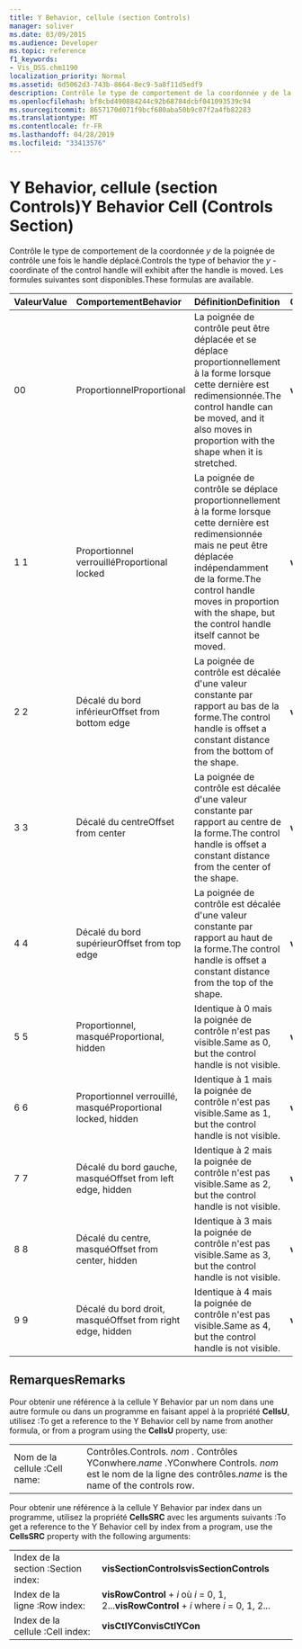 ```yaml
---
title: Y Behavior, cellule (section Controls)
manager: soliver
ms.date: 03/09/2015
ms.audience: Developer
ms.topic: reference
f1_keywords:
- Vis_DSS.chm1190
localization_priority: Normal
ms.assetid: 6d5062d3-743b-8664-8ec9-5a8f11d5edf9
description: Contrôle le type de comportement de la coordonnée y de la poignée de contrôle une fois le handle déplacé. Les formules suivantes sont disponibles.
ms.openlocfilehash: bf8cbd490884244c92b68784dcbf041093539c94
ms.sourcegitcommit: 8657170d071f9bcf680aba50b9c07f2a4fb82283
ms.translationtype: MT
ms.contentlocale: fr-FR
ms.lasthandoff: 04/28/2019
ms.locfileid: "33413576"
---
```

# <a name="y-behavior-cell-controls-section"></a><span data-ttu-id="c8c16-104">Y Behavior, cellule (section Controls)</span><span class="sxs-lookup"><span data-stu-id="c8c16-104">Y Behavior Cell (Controls Section)</span></span>

<span data-ttu-id="c8c16-105">Contrôle le type de comportement de la coordonnée  *y*  de la poignée de contrôle une fois le handle déplacé.</span><span class="sxs-lookup"><span data-stu-id="c8c16-105">Controls the type of behavior the  *y*  -coordinate of the control handle will exhibit after the handle is moved.</span></span> <span data-ttu-id="c8c16-106">Les formules suivantes sont disponibles.</span><span class="sxs-lookup"><span data-stu-id="c8c16-106">These formulas are available.</span></span> 
  
|<span data-ttu-id="c8c16-107">**Valeur**</span><span class="sxs-lookup"><span data-stu-id="c8c16-107">**Value**</span></span>|<span data-ttu-id="c8c16-108">**Comportement**</span><span class="sxs-lookup"><span data-stu-id="c8c16-108">**Behavior**</span></span>|<span data-ttu-id="c8c16-109">**Définition**</span><span class="sxs-lookup"><span data-stu-id="c8c16-109">**Definition**</span></span>|<span data-ttu-id="c8c16-110">**Constante d'automation**</span><span class="sxs-lookup"><span data-stu-id="c8c16-110">**Automation constant**</span></span>|
|:-----|:-----|:-----|:-----|
| <span data-ttu-id="c8c16-111">0</span><span class="sxs-lookup"><span data-stu-id="c8c16-111">0</span></span>  <br/> | <span data-ttu-id="c8c16-112">Proportionnel</span><span class="sxs-lookup"><span data-stu-id="c8c16-112">Proportional</span></span>  <br/> | <span data-ttu-id="c8c16-113">La poignée de contrôle peut être déplacée et se déplace proportionnellement à la forme lorsque cette dernière est redimensionnée.</span><span class="sxs-lookup"><span data-stu-id="c8c16-113">The control handle can be moved, and it also moves in proportion with the shape when it is stretched.</span></span>  <br/> |<span data-ttu-id="c8c16-114">**visCtlProportional**</span><span class="sxs-lookup"><span data-stu-id="c8c16-114">**visCtlProportional**</span></span> <br/> |
| <span data-ttu-id="c8c16-115">1 </span><span class="sxs-lookup"><span data-stu-id="c8c16-115">1</span></span>  <br/> | <span data-ttu-id="c8c16-116">Proportionnel verrouillé</span><span class="sxs-lookup"><span data-stu-id="c8c16-116">Proportional locked</span></span>  <br/> | <span data-ttu-id="c8c16-117">La poignée de contrôle se déplace proportionnellement à la forme lorsque cette dernière est redimensionnée mais ne peut être déplacée indépendamment de la forme.</span><span class="sxs-lookup"><span data-stu-id="c8c16-117">The control handle moves in proportion with the shape, but the control handle itself cannot be moved.</span></span>  <br/> |<span data-ttu-id="c8c16-118">**visCtlLocked**</span><span class="sxs-lookup"><span data-stu-id="c8c16-118">**visCtlLocked**</span></span> <br/> |
| <span data-ttu-id="c8c16-119">2 </span><span class="sxs-lookup"><span data-stu-id="c8c16-119">2</span></span>  <br/> | <span data-ttu-id="c8c16-120">Décalé du bord inférieur</span><span class="sxs-lookup"><span data-stu-id="c8c16-120">Offset from bottom edge</span></span>  <br/> | <span data-ttu-id="c8c16-121">La poignée de contrôle est décalée d'une valeur constante par rapport au bas de la forme.</span><span class="sxs-lookup"><span data-stu-id="c8c16-121">The control handle is offset a constant distance from the bottom of the shape.</span></span>  <br/> |<span data-ttu-id="c8c16-122">**visCtlOffsetMin**</span><span class="sxs-lookup"><span data-stu-id="c8c16-122">**visCtlOffsetMin**</span></span> <br/> |
| <span data-ttu-id="c8c16-123">3 </span><span class="sxs-lookup"><span data-stu-id="c8c16-123">3</span></span>  <br/> | <span data-ttu-id="c8c16-124">Décalé du centre</span><span class="sxs-lookup"><span data-stu-id="c8c16-124">Offset from center</span></span>  <br/> | <span data-ttu-id="c8c16-125">La poignée de contrôle est décalée d'une valeur constante par rapport au centre de la forme.</span><span class="sxs-lookup"><span data-stu-id="c8c16-125">The control handle is offset a constant distance from the center of the shape.</span></span>  <br/> |<span data-ttu-id="c8c16-126">**visCtlOffsetMid**</span><span class="sxs-lookup"><span data-stu-id="c8c16-126">**visCtlOffsetMid**</span></span> <br/> |
| <span data-ttu-id="c8c16-127">4 </span><span class="sxs-lookup"><span data-stu-id="c8c16-127">4</span></span>  <br/> | <span data-ttu-id="c8c16-128">Décalé du bord supérieur</span><span class="sxs-lookup"><span data-stu-id="c8c16-128">Offset from top edge</span></span>  <br/> | <span data-ttu-id="c8c16-129">La poignée de contrôle est décalée d'une valeur constante par rapport au haut de la forme.</span><span class="sxs-lookup"><span data-stu-id="c8c16-129">The control handle is offset a constant distance from the top of the shape.</span></span>  <br/> |<span data-ttu-id="c8c16-130">**visCtlOffsetMax**</span><span class="sxs-lookup"><span data-stu-id="c8c16-130">**visCtlOffsetMax**</span></span> <br/> |
| <span data-ttu-id="c8c16-131">5 </span><span class="sxs-lookup"><span data-stu-id="c8c16-131">5</span></span>  <br/> | <span data-ttu-id="c8c16-132">Proportionnel, masqué</span><span class="sxs-lookup"><span data-stu-id="c8c16-132">Proportional, hidden</span></span>  <br/> | <span data-ttu-id="c8c16-133">Identique à 0 mais la poignée de contrôle n'est pas visible.</span><span class="sxs-lookup"><span data-stu-id="c8c16-133">Same as 0, but the control handle is not visible.</span></span>  <br/> |<span data-ttu-id="c8c16-134">**visCtlProportionalHidden**</span><span class="sxs-lookup"><span data-stu-id="c8c16-134">**visCtlProportionalHidden**</span></span> <br/> |
| <span data-ttu-id="c8c16-135">6 </span><span class="sxs-lookup"><span data-stu-id="c8c16-135">6</span></span>  <br/> | <span data-ttu-id="c8c16-136">Proportionnel verrouillé, masqué</span><span class="sxs-lookup"><span data-stu-id="c8c16-136">Proportional locked, hidden</span></span>  <br/> | <span data-ttu-id="c8c16-137">Identique à 1 mais la poignée de contrôle n'est pas visible.</span><span class="sxs-lookup"><span data-stu-id="c8c16-137">Same as 1, but the control handle is not visible.</span></span>  <br/> |<span data-ttu-id="c8c16-138">**visCtlLockedHiddenv**</span><span class="sxs-lookup"><span data-stu-id="c8c16-138">**visCtlLockedHiddenv**</span></span> <br/> |
| <span data-ttu-id="c8c16-139">7 </span><span class="sxs-lookup"><span data-stu-id="c8c16-139">7</span></span>  <br/> | <span data-ttu-id="c8c16-140">Décalé du bord gauche, masqué</span><span class="sxs-lookup"><span data-stu-id="c8c16-140">Offset from left edge, hidden</span></span>  <br/> | <span data-ttu-id="c8c16-141">Identique à 2 mais la poignée de contrôle n'est pas visible.</span><span class="sxs-lookup"><span data-stu-id="c8c16-141">Same as 2, but the control handle is not visible.</span></span>  <br/> |<span data-ttu-id="c8c16-142">**visCtlOffsetMinHidden**</span><span class="sxs-lookup"><span data-stu-id="c8c16-142">**visCtlOffsetMinHidden**</span></span> <br/> |
| <span data-ttu-id="c8c16-143">8 </span><span class="sxs-lookup"><span data-stu-id="c8c16-143">8</span></span>  <br/> | <span data-ttu-id="c8c16-144">Décalé du centre, masqué</span><span class="sxs-lookup"><span data-stu-id="c8c16-144">Offset from center, hidden</span></span>  <br/> | <span data-ttu-id="c8c16-145">Identique à 3 mais la poignée de contrôle n'est pas visible.</span><span class="sxs-lookup"><span data-stu-id="c8c16-145">Same as 3, but the control handle is not visible.</span></span>  <br/> |<span data-ttu-id="c8c16-146">**visCtlOffsetMidHidden**</span><span class="sxs-lookup"><span data-stu-id="c8c16-146">**visCtlOffsetMidHidden**</span></span> <br/> |
| <span data-ttu-id="c8c16-147">9 </span><span class="sxs-lookup"><span data-stu-id="c8c16-147">9</span></span>  <br/> | <span data-ttu-id="c8c16-148">Décalé du bord droit, masqué</span><span class="sxs-lookup"><span data-stu-id="c8c16-148">Offset from right edge, hidden</span></span>  <br/> | <span data-ttu-id="c8c16-149">Identique à 4 mais la poignée de contrôle n'est pas visible.</span><span class="sxs-lookup"><span data-stu-id="c8c16-149">Same as 4, but the control handle is not visible.</span></span>  <br/> |<span data-ttu-id="c8c16-150">**visCtlOffsetMaxHidden**</span><span class="sxs-lookup"><span data-stu-id="c8c16-150">**visCtlOffsetMaxHidden**</span></span> <br/> |
   
## <a name="remarks"></a><span data-ttu-id="c8c16-151">Remarques</span><span class="sxs-lookup"><span data-stu-id="c8c16-151">Remarks</span></span>

<span data-ttu-id="c8c16-152">Pour obtenir une référence à la cellule Y Behavior par un nom dans une autre formule ou dans un programme en faisant appel à la propriété **CellsU**, utilisez :</span><span class="sxs-lookup"><span data-stu-id="c8c16-152">To get a reference to the Y Behavior cell by name from another formula, or from a program using the **CellsU** property, use:</span></span> 
  
|||
|:-----|:-----|
| <span data-ttu-id="c8c16-153">Nom de la cellule :</span><span class="sxs-lookup"><span data-stu-id="c8c16-153">Cell name:</span></span>  <br/> | <span data-ttu-id="c8c16-154">Contrôles.</span><span class="sxs-lookup"><span data-stu-id="c8c16-154">Controls.</span></span>  <span data-ttu-id="c8c16-155">*nom*  . Contrôles YConwhere.</span><span class="sxs-lookup"><span data-stu-id="c8c16-155">*name*  .YConwhere Controls.</span></span>  <span data-ttu-id="c8c16-156">*nom*  est le nom de la ligne des contrôles.</span><span class="sxs-lookup"><span data-stu-id="c8c16-156">*name*  is the name of the controls row.</span></span>  <br/> |
   
<span data-ttu-id="c8c16-157">Pour obtenir une référence à la cellule Y Behavior par index dans un programme, utilisez la propriété **CellsSRC** avec les arguments suivants :</span><span class="sxs-lookup"><span data-stu-id="c8c16-157">To get a reference to the Y Behavior cell by index from a program, use the **CellsSRC** property with the following arguments:</span></span> 
  
|||
|:-----|:-----|
| <span data-ttu-id="c8c16-158">Index de la section :</span><span class="sxs-lookup"><span data-stu-id="c8c16-158">Section index:</span></span>  <br/> |<span data-ttu-id="c8c16-159">**visSectionControls**</span><span class="sxs-lookup"><span data-stu-id="c8c16-159">**visSectionControls**</span></span> <br/> |
| <span data-ttu-id="c8c16-160">Index de la ligne :</span><span class="sxs-lookup"><span data-stu-id="c8c16-160">Row index:</span></span>  <br/> |<span data-ttu-id="c8c16-161">**visRowControl**  +   *i* où *i* = 0, 1, 2...</span><span class="sxs-lookup"><span data-stu-id="c8c16-161">**visRowControl** +  *i*            where  *i*  = 0, 1, 2...</span></span>  <br/> |
| <span data-ttu-id="c8c16-162">Index de la cellule :</span><span class="sxs-lookup"><span data-stu-id="c8c16-162">Cell index:</span></span>  <br/> |<span data-ttu-id="c8c16-163">**visCtlYCon**</span><span class="sxs-lookup"><span data-stu-id="c8c16-163">**visCtlYCon**</span></span> <br/> |
   

